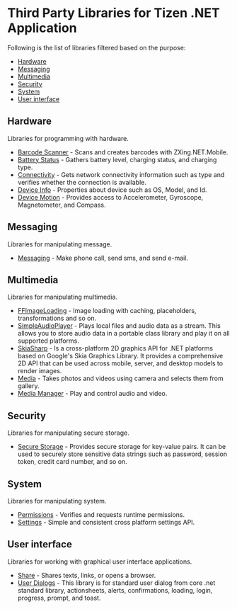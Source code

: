 
# Third Party Libraries for Tizen .NET Application

Following is the list of libraries filtered based on the purpose:

- [Hardware](#hardware)
- [Messaging](#messaging)
- [Multimedia](#multimedia)
- [Security](#security)
- [System](#system)
- [User interface](#user-interface)

## Hardware

Libraries for programming with hardware.

* [Barcode Scanner](https://github.com/Redth/ZXing.Net.Mobile) - Scans and creates barcodes with ZXing.NET.Mobile.
* [Battery Status](https://github.com/jamesmontemagno/BatteryPlugin) - Gathers battery level, charging status, and charging type.
* [Connectivity](https://github.com/jamesmontemagno/ConnectivityPlugin) - Gets network connectivity information such as type and verifies whether the connection is available.
* [Device Info](https://github.com/jamesmontemagno/DeviceInfoPlugin) - Properties about device such as OS, Model, and Id.
* [Device Motion](https://github.com/rdelrosario/xamarin-plugins/tree/master/DeviceMotion) - Provides access to Accelerometer, Gyroscope, Magnetometer, and Compass.

## Messaging

Libraries for manipulating message.

* [Messaging](https://github.com/cjlotz/Xamarin.Plugins) - Make phone call, send sms, and send e-mail.

## Multimedia

Libraries for manipulating multimedia.

* [FFImageLoading](https://github.com/molinch/FFImageLoading) - Image loading with caching, placeholders, transformations and so on.
* [SimpleAudioPlayer](https://github.com/adrianstevens/Xamarin-Plugins/tree/master/SimpleAudioPlayer) - Plays local files and audio data as a stream. This allows you to store audio data in a portable class library and play it on all supported platforms.
* [SkiaSharp](https://github.com/mono/SkiaSharp) - Is a cross-platform 2D graphics API for .NET platforms based on Google's Skia Graphics Library. It provides a comprehensive 2D API that can be used across mobile, server, and desktop models to render images.
* [Media](https://github.com/jamesmontemagno/MediaPlugin) - Takes photos and videos using camera and selects them from gallery.
* [Media Manager](https://github.com/martijn00/XamarinMediaManager) - Play and control audio and video.

## Security

Libraries for manipulating secure storage.

* [Secure Storage](https://github.com/sameerkapps/SecureStorage) - Provides secure storage for key-value pairs. It can be used to securely store sensitive data strings such as password, session token, credit card number, and so on.

## System

Libraries for manipulating system.

* [Permissions](https://github.com/jamesmontemagno/PermissionsPlugin) - Verifies and requests runtime permissions.
* [Settings](https://github.com/jamesmontemagno/SettingsPlugin) - Simple and consistent cross platform settings API.

## User interface

Libraries for working with graphical user interface applications.

* [Share](https://github.com/jguertl/SharePlugin) - Shares texts, links, or opens a browser.
* [User Dialogs](https://github.com/aritchie/userdialogs) - This library is for standard user dialog from core .net standard library, actionsheets, alerts, confirmations, loading, login, progress, prompt, and toast.
